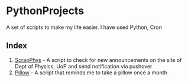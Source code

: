 # PythonProjects

A set of scripts to make my life easier. I have used Python, Cron



## Index

1. [ScrapPhys](ScrapPhys.py) - A script to check for new announcements on the site of Dept of Physics, UoP and send notification via pushover
2. [Pillow](Pillow.py) - A script that reminds me to take a pillow once a month